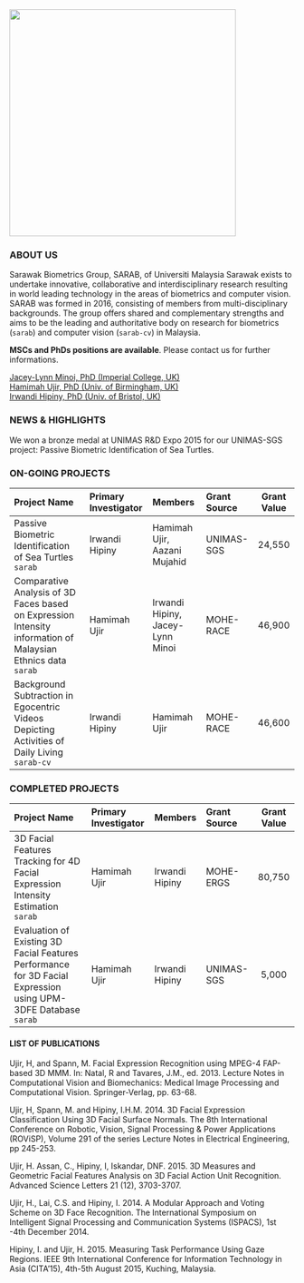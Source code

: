 <img src="https://dl.dropboxusercontent.com/s/mg63bc86dt38jow/SARAB.jpeg" width="400">

### ABOUT US
Sarawak Biometrics Group, SARAB, of Universiti Malaysia Sarawak exists to undertake innovative, collaborative and interdisciplinary research resulting in world leading technology in the areas of biometrics and computer vision. SARAB was formed in 2016, consisting of members from multi-disciplinary backgrounds. The group offers shared and complementary strengths and aims to be the leading and authoritative body on research for biometrics (`sarab`) and computer vision (`sarab-cv`) in Malaysia.

**MSCs and PhDs positions are available**. Please contact us for further informations.

<dl>
  <a href="mailto:jacey@unimas.my">Jacey-Lynn Minoi, PhD (Imperial College, UK)</a></br>
  <a href="mailto:uhamimah@unimas.my">Hamimah Ujir, PhD (Univ. of Birmingham, UK)</a></br>
  <a href="mailto:mhihipni@unimas.my">Irwandi Hipiny, PhD (Univ. of Bristol, UK)</a>
</dl>

### NEWS & HIGHLIGHTS
We won a bronze medal at UNIMAS R&D Expo 2015 for our UNIMAS-SGS project: Passive Biometric Identification of Sea Turtles.

### ON-GOING PROJECTS
Project Name | Primary Investigator | Members | Grant Source | Grant Value
:------------ | :---------------------|:---------|:--------------|:-------------:
Passive Biometric Identification of Sea Turtles `sarab` | Irwandi Hipiny | Hamimah Ujir, Aazani Mujahid | UNIMAS-SGS | 24,550 |
Comparative Analysis of 3D Faces based on Expression Intensity information of Malaysian Ethnics data `sarab` | Hamimah Ujir | Irwandi Hipiny, Jacey-Lynn Minoi | MOHE-RACE| 46,900 |
Background Subtraction in Egocentric Videos Depicting Activities of Daily Living `sarab-cv` | Irwandi Hipiny | Hamimah Ujir | MOHE-RACE | 46,600 |

### COMPLETED PROJECTS
Project Name | Primary Investigator | Members | Grant Source | Grant Value
:------------ | :---------------------|:---------|:--------------|:-------------:
3D Facial Features Tracking for 4D Facial Expression Intensity Estimation `sarab` | Hamimah Ujir | Irwandi Hipiny | MOHE-ERGS | 80,750 |
Evaluation of Existing 3D Facial Features Performance for 3D Facial Expression using UPM-3DFE Database `sarab` |Hamimah Ujir | Irwandi Hipiny | UNIMAS-SGS | 5,000 |

#### LIST OF PUBLICATIONS
Ujir, H, and Spann, M. Facial Expression Recognition using MPEG-4 FAP-based 3D MMM. In: Natal, R and Tavares, J.M., ed. 2013. Lecture Notes in Computational Vision and Biomechanics: Medical Image Processing and Computational Vision. Springer-Verlag, pp. 63-68.

Ujir, H, Spann, M. and Hipiny, I.H.M. 2014. 3D Facial Expression Classification Using 3D Facial Surface Normals. The 8th International Conference on Robotic, Vision, Signal Processing & Power Applications (ROViSP), Volume 291 of the series Lecture Notes in Electrical Engineering, pp 245-253.

Ujir, H. Assan, C., Hipiny, I, Iskandar, DNF. 2015. 3D Measures and Geometric Facial Features Analysis on 3D Facial Action Unit Recognition. Advanced Science Letters 21 (12), 3703-3707.

Ujir, H., Lai, C.S. and Hipiny, I. 2014.  A Modular Approach and Voting Scheme on 3D Face Recognition. The International Symposium on Intelligent Signal Processing and Communication Systems (ISPACS), 1st -4th December 2014.

Hipiny, I.  and Ujir, H. 2015. Measuring Task Performance Using Gaze Regions. IEEE 9th International Conference for Information Technology in Asia (CITA’15), 4th-5th August 2015, Kuching, Malaysia.
